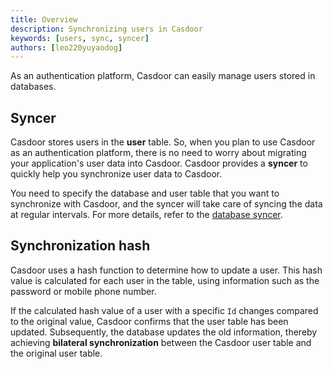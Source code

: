 ```yaml
---
title: Overview
description: Synchronizing users in Casdoor
keywords: [users, sync, syncer]
authors: [leo220yuyaodog]
---
```


As an authentication platform, Casdoor can easily manage users stored in databases.

## Syncer

Casdoor stores users in the **user** table. So, when you plan to use Casdoor as an authentication platform, there is no need to worry about migrating your application's user data into Casdoor. Casdoor provides a **syncer** to quickly help you synchronize user data to Casdoor.

You need to specify the database and user table that you want to synchronize with Casdoor, and the syncer will take care of syncing the data at regular intervals. For more details, refer to the [database syncer](/docs/syncer/Database).

## Synchronization hash

Casdoor uses a hash function to determine how to update a user. This hash value is calculated for each user in the table, using information such as the password or mobile phone number.

If the calculated hash value of a user with a specific `Id` changes compared to the original value, Casdoor confirms that the user table has been updated. Subsequently, the database updates the old information, thereby achieving **bilateral synchronization** between the Casdoor user table and the original user table.
